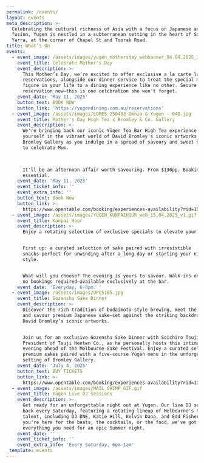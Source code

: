 ```yaml
---
permalink: /events/
layout: events
meta_description: >-
  Celebrating the cultural richness of Asia with a focus on Japanese and Asian
  fusion, Yugen is nestled in a subterranean setting in the heart of South
  Yarra, at the corner of Chapel St and Toorak Road.
title: What’s On
events:
  - event_image: /assets/images/yugen_mothersday_webbanner_04.04.2025_3.gif
    event_title: Celebrate Mother's Day
    event_description: >-
      This Mother’s Day, we’re excited to offer exclusive a la carte lunch
      reservations, alongside our dinner service to treat the special mother
      figure in your life to a dining experience like no other. Secure your
      reservation now—this is one celebration she won't forget.
    event_date: 'May 11, 2025'
    button_text: BOOK NOW
    button_link: 'https://yugendining.com.au/reservations'
  - event_image: /assets/images/LORES 250402 Omnia & Yugen - 048.jpg
    event_title: Mother's Day High Tea x Bromley & Co. Gallery
    event_description: >-
      We're bringing back our iconic Yūgen Tea Bar High Tea experience. Immerse
      yourself in the vibrant world of David Bromley’s iconic artworks at
      Bromley Gallery as you indulge in a spread of savoury and sweet delights
      to celebrate Mum.

      ⁠

      It'll be an afternoon affair worth savouring. From $130pp. Bookings
      essential. 
    event_date: 'May 11, 2025'
    event_ticket_info: ''
    event_extra_info: ''
    button_text: Book Now
    button_link: >-
      https://www.opentable.com/booking/experiences-availability?rid=158744&restref=158744&experienceId=468595&utm_source=external&utm_medium=referral&utm_campaign=shared
  - event_image: /assets/images/YUGEN_KUNPAIHOUR_web_15.04.2025_v1.gif
    event_title: Kanpai Hour
    event_description: >-
      Enjoy a rotating selection of exclusive specials to elevate your evening.


      First up: a curated selection of sake paired with irresistible
      snacks—perfect for unwinding after a long day or starting your night in
      style.


      What will you choose? The evening is yours to savour. Walk-ins only, with
      no bookings required—available exclusively at the bar.
    event_date: 'Everyday, 6-8pm. '
  - event_image: /assets/images/UPC5165.jpg
    event_title: Gozenshu Sake Dinner
    event_description: >-
      Discover the rich tradition of bodaimoto-style brewing, meet the maker,
      and savour premium Japanese sake—set against the striking backdrop of
      David Bromley’s iconic artworks.


      Join us for an exclusive Gozenshu Sake Dinner with Soichiro Tsuji,
      President of Tsuji Honten Co., as he personally hosts this intimate
      evening ahead of the Melbourne Sake Festival. Enjoy a curated selection of
      premium sakes paired with a five-course Yūgen menu in the unforgettable
      setting of Bromley Gallery.
    event_date: 'July 4, 2025'
    button_text: BUY TICKETS
    button_link: >-
      https://www.opentable.com/booking/experiences-availability?rid=170390&restref=170390&experienceId=480328&utm_source=external&utm_medium=referral&utm_campaign=shared
  - event_image: /assets/images/MAIL_CHIMP_GIF.gif
    event_title: Yūgen Live DJ Sessions
    event_description: >-
      Get ready for an unforgettable night out at Yugen. Our live DJ sets are
      back every Saturday, featuring a rotating lineup of Melbourne's top
      talent, including DJ DNE, Katie Hill, Kelvin Dana, and Edd Fisher. Whether
      you're here for the beats, the cocktails, or the food, we've got
      everything you need for an epic Summer night.
    event_date: ''
    event_ticket_info: ''
    event_extra_info: 'Every Saturday, 6pm-1am'
_template: events
---
```


